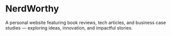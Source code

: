 # NerdWorthy
A personal website featuring book reviews, tech articles, and business case studies — exploring ideas, innovation, and impactful stories.

